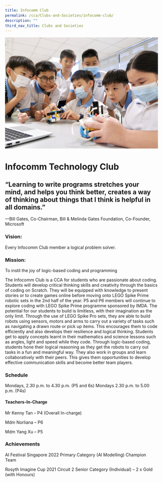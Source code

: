 ```yaml
---
title: Infocomm Club
permalink: /cca/Clubs-and-Societies/infocomm-club/
description: ""
third_nav_title: Clubs and Societies
---
```

![](/images/CCA/infocomm%20club%20s.jpg)

# **Infocomm Technology Club**

## “Learning to write programs stretches your mind, and helps you think better, creates a way of thinking about things that I think is helpful in all domains.”
—Bill Gates, Co-Chairman, Bill & Melinda Gates Foundation, Co-Founder, Microsoft


### Vision:
Every Infocomm Club member a logical problem solver. 

### Mission:
To instil the joy of logic-based coding and programming 

The Infocomm Club is a CCA for students who are passionate about coding. Students will develop critical thinking skills and creativity through the basics of coding on Scratch. They will be equipped with knowledge to present stories or to create games online before moving onto LEGO Spike Prime robotic sets in the 2nd half of the year. 
P5 and P6 members will continue to explore coding with LEGO Spike Prime programme sponsored by IMDA. The potential for our students to build is limitless, with their imagination as the only limit. Through the use of LEGO Spike Pro sets, they are able to build robots using sensors, motors and arms to carry out a variety of tasks such as navigating a drawn route or pick up items. This encourages them to code efficiently and also develops their resilience and logical thinking. Students get to apply concepts learnt in their mathematics and science lessons such as angles, light and speed while they code.
Through logic-based coding, students hone their logical reasoning as they get the robots to carry out tasks in a fun and meaningful way. They also work in groups and learn collaboratively with their peers. This gives them opportunities to develop effective communication skills and become better team players.


### Schedule

Mondays, 2.30 p.m. to 4.30 p.m. (P5 and 6s)
Mondays 2.30 p.m. to 5.00 p.m. (P4s)

#### Teachers-In-Charge
Mr Kenny Tan – P4 (Overall In-charge)

Mdm Norliana – P6

Mdm Yang Xu – P5

### Achievements


AI Festival Singapore 2022
Primary Category (AI Modelling) Champion Team

Rosyth Imagine Cup 2021 Circuit 2
Senior Category (Individual) – 2 x Gold (with Honours)